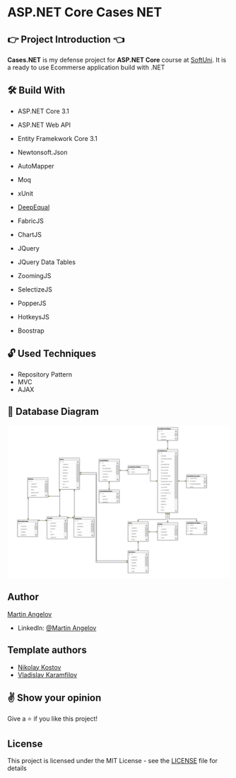 # ASP.NET Core Cases NET

## :point_right: Project Introduction :point_left:
**Cases.NET** is my defense project for **ASP.NET Core** course at [SoftUni](https://softuni.bg/trainings/3177/asp-dot-net-core-october-2020/internal). 
It is a ready to use Ecommerse application build with .NET

## 🛠 Build With
- ASP.NET Core 3.1
- ASP.NET Web API
- Entity Framekwork Core 3.1
- Newtonsoft.Json
- AutoMapper
- Moq
- xUnit
- [DeepEqual](https://github.com/jamesfoster/DeepEqual)
- FabricJS
- ChartJS
- JQuery
- JQuery Data Tables
- ZoomingJS
- SelectizeJS
- PopperJS
- HotkeysJS

- Boostrap

## :unlock: Used Techniques
- Repository Pattern
- MVC
- AJAX





## :floppy_disk: Database Diagram
![](https://github.com/amartinn/ASPNET-Project/blob/master/db-diagram.PNG)


## Author

[Martin Angelov](https://github.com/amartinn)
- LinkedIn: [@Martin Angelov](https://www.linkedin.com/in/martin-angelov-6968ab190/)

## Template authors

- [Nikolay Kostov](https://github.com/NikolayIT)
- [Vladislav Karamfilov](https://github.com/vladislav-karamfilov)

## :v: Show your opinion

Give a :star: if you like this project!

## License

This project is licensed under the MIT License - see the [LICENSE](LICENSE) file for details
